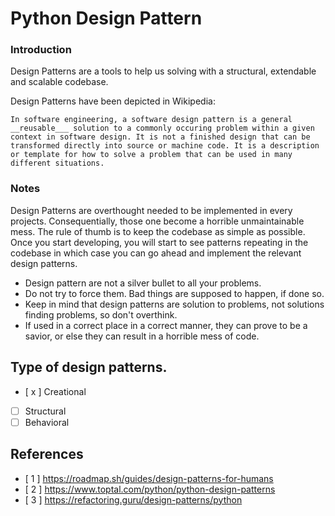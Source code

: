 # Python Design Pattern 

### Introduction

Design Patterns are a tools to help us solving with a structural, extendable and scalable codebase. 

Design Patterns have been depicted in Wikipedia:

```
In software engineering, a software design pattern is a general __reusable___ solution to a commonly occuring problem within a given context in software design. It is not a finished design that can be transformed directly into source or machine code. It is a description or template for how to solve a problem that can be used in many different situations.
```

### Notes

Design Patterns are overthought needed to be implemented in every projects. Consequentially, those one become a horrible unmaintainable mess. The rule of thumb is to keep the codebase as simple as possible. Once you start developing, you will start to see patterns repeating in the codebase in which case you can go ahead and implement the relevant design patterns.

- Design pattern are not a silver bullet to all your problems.
- Do not try to force them. Bad things are supposed to happen, if done so.
- Keep in mind that design patterns are solution to problems, not solutions finding problems, so don't overthink.
- If used in a correct place in a correct manner, they can prove to be a savior, or else they can result in a horrible mess of code.


## Type of design patterns.

- [ x ] Creational
- [   ] Structural
- [   ] Behavioral

## References

- [ 1 ] https://roadmap.sh/guides/design-patterns-for-humans
- [ 2 ] https://www.toptal.com/python/python-design-patterns
- [ 3 ] https://refactoring.guru/design-patterns/python

